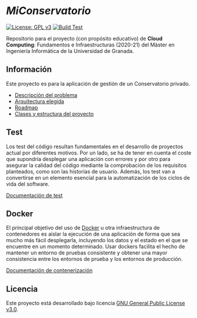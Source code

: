 # *MiConservatorio*

[![License: GPL v3](https://img.shields.io/badge/License-GPL%20v3-blue.svg)](https://www.gnu.org/licenses/gpl-3.0)
[![Build Test](https://travis-ci.org/Carlossamu7/CC1-Conservatorio.svg?branch=master)](https://travis-ci.org/github/Carlossamu7/CC1-Conservatorio)

Repositorio para el proyecto (con propósito educativo) de **Cloud Computing**: Fundamentos e Infraestructuras (2020-21) del Máster en Ingeniería Informática de la Universidad de Granada.

## Información ##

Este proyecto es para la aplicación de gestión de un Conservatorio privado.

- [Descripción del problema](https://github.com/Carlossamu7/CC1-Conservatorio/blob/master/docs/descripcion.md)
- [Arquitectura elegida](https://github.com/Carlossamu7/CC1-Conservatorio/blob/master/docs/arquitectura.md)
- [Roadmap](https://github.com/Carlossamu7/CC1-Conservatorio/blob/master/docs/roadmap.md)
- [Clases y estructura del proyecto](https://github.com/Carlossamu7/CC1-Conservatorio/blob/master/docs/clasessindetalle.md)

## Test ##

Los test del código resultan fundamentales en el desarrollo de proyectos actual por diferentes motivos. Por un lado, se ha de tener en cuenta el coste que supondría desplegar una aplicación con errores y por otro para asegurar la calidad del código mediante la comprobación de los requisitos planteados, como son las historias de usuario. Además, los test van a convertirse en un elemento esencial para la automatización de los ciclos de vida del software.

[Documentación de test](https://github.com/Carlossamu7/CC1-Conservatorio/blob/master/docs/test.md)

## Docker ##

El principal objetivo del uso de [Docker]((https://www.docker.com/)) u otra infraestructura de contenedores es aislar la ejecución de una aplicación de forma que sea mucho más fácil desplegarla, incluyendo los datos y el estado en el que se encuentre en un momento determinado. Usar dockers facilita el hecho de mantener un entorno de pruebas consistente y obtener una mayor consistencia entre los entornos de prueba y los entornos de producción.

[Documentación de contenerización](https://github.com/Carlossamu7/CC1-Conservatorio/blob/master/docs/docker.md)

## Licencia

Este proyecto está desarrollado bajo licencia [GNU General Public License v3.0](https://es.wikipedia.org/wiki/GNU_General_Public_License).
